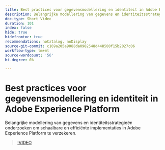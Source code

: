 ```yaml
---
title: Best practices voor gegevensmodellering en identiteit in Adobe Experience Platform
description: Belangrijke modellering van gegevens en identiteitsstrategieën onderzoeken om schaalbare en efficiënte implementaties in Adobe Experience Platform te verzekeren.
doc-type: Short Video
duration: 101
index: false
hide: true
hidefromtoc: true
recommendations: noCatalog, noDisplay
source-git-commit: c169a205a9088da0982548d448500f15b2027c06
workflow-type: tm+mt
source-wordcount: '56'
ht-degree: 0%

---
```



# Best practices voor gegevensmodellering en identiteit in Adobe Experience Platform

Belangrijke modellering van gegevens en identiteitsstrategieën onderzoeken om schaalbare en efficiënte implementaties in Adobe Experience Platform te verzekeren.

<!-- 72_S655_3442541_100_best-practices-for-data-modeling-and-identity-in-adobe-experience-platform -->
>[!VIDEO](https://video.tv.adobe.com/v/3459830/?learn=on&enablevpops=true&captions=dut)
